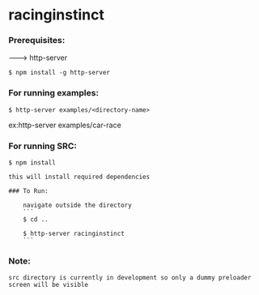 # racinginstinct


### Prerequisites:

---> http-server

```
$ npm install -g http-server
```

### For running examples:

```
$ http-server examples/<directory-name>
```

ex:http-server examples/car-race


### For running SRC:

```
$ npm install
```
	this will install required dependencies

	### To Run:

		navigate outside the directory
		```
		$ cd ..

		$ http-server racinginstinct
		```

### Note:
	src directory is currently in development so only a dummy preloader screen will be visible